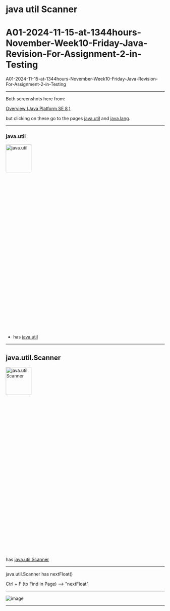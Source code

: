 # java util Scanner

# A01-2024-11-15-at-1344hours-November-Week10-Friday-Java-Revision-For-Assignment-2-in-Testing
A01-2024-11-15-at-1344hours-November-Week10-Friday-Java-Revision-For-Assignment-2-in-Testing

____

Both screenshots here from:

[Overview (Java Platform SE 8 )](https://docs.oracle.com/javase/8/docs/api/)

but clicking on these go to the pages [java.util](https://docs.oracle.com/javase/8/docs/api/java/util/package-summary.html) and [java.lang](https://docs.oracle.com/javase/8/docs/api/java/lang/package-summary.html).

____

### java.util

[<img src="https://github.com/user-attachments/assets/715cc905-3335-4218-bcc8-c8aabdb37a1d" width="40%" height="15%" alt="java.util">](https://docs.oracle.com/javase/8/docs/api/java/util/package-summary.html)

- has [java.util](https://docs.oracle.com/javase/8/docs/api/java/util/package-summary.html)

____

## java.util.Scanner

[<img src="https://github.com/user-attachments/assets/6a91c5e2-7479-4933-9072-8fd2f89b2e49" width="40%" height="15%" alt="java.util.Scanner">](https://docs.oracle.com/javase/8/docs/api/java/util/Scanner.html)

has [java.util.Scanner](https://docs.oracle.com/javase/8/docs/api/java/util/Scanner.html)

____

java.util.Scanner has nextFloat()

Ctrl + F (to Find in Page) --> "nextFloat"

____

![image](https://github.com/user-attachments/assets/620e8f33-7813-4875-94f9-b4777b764d92)

____


